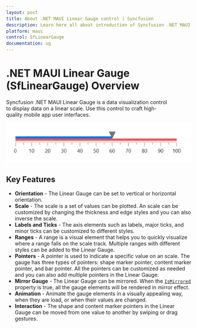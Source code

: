 ```yaml
---
layout: post
title: About .NET MAUI Linear Gauge control | Syncfusion
description: Learn here all about introduction of Syncfusion .NET MAUI Linear Gauge (SfLinearGauge) control, its features, and more.
platform: maui
control: SfLinearGauge
documentation: ug
---
```


# .NET MAUI Linear Gauge (SfLinearGauge) Overview

Syncfusion .NET MAUI Linear Gauge is a data visualization control to display data on a linear scale. Use this control to craft high-quality mobile app user interfaces.

![Overview .NET MAUI linear gauge](images/basic_elements.png)

## Key Features

* **Orientation** - The Linear Gauge can be set to vertical or horizontal orientation.
* **Scale** - The scale is a set of values can be plotted. An scale can be customized by changing the thickness and edge styles and you can also inverse the scale.
* **Labels and Ticks** - The axis elements such as labels, major ticks, and minor ticks can be customized to different styles.
* **Ranges** - A range is a visual element that helps you to quickly visualize where a range falls on the scale track. Multiple ranges with different styles can be added to the Linear Gauge.
* **Pointers** - A pointer is used to indicate a specific value on an scale. The gauge has three types of pointers: shape marker pointer, content marker pointer, and bar pointer. All the pointers can be customized as needed and you can also add multiple pointers in the Linear Gauge.
* **Mirror Gauge** - The Linear Gauge can be mirrored. When the [`IsMirrored`]() property is true, all the gauge elements will be rendered in mirror effect. 
* **Animation** - Animate the gauge elements in a visually appealing way, when they are load, or when their values are changed.
* **Interaction** - The shape and content marker pointers in the Linear Gauge can be moved from one value to another by swiping or drag gestures.

